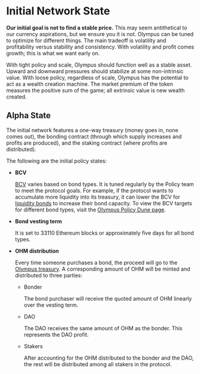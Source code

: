 # Initial Network State

**Our initial goal is not to find a stable price.** This may seem antithetical to our currency aspirations, but we ensure you it is not. Olympus can be tuned to optimize for different things. The main tradeoff is volatility and profitability versus stability and consistency. With volatility and profit comes growth; this is what we want early on.

With tight policy and scale, Olympus should function well as a stable asset. Upward and downward pressures should stabilize at some non-intrinsic value. With loose policy, regardless of scale, Olympus has the potential to act as a wealth creation machine. The market premium of the token measures the positive sum of the game; all extrinsic value is new wealth created.

## Alpha State

The initial network features a one-way treasury \(money goes in, none comes out\), the bonding contract \(through which supply increases and profits are produced\), and the staking contract \(where profits are distributed\).

The following are the initial policy states:

* **BCV**

  [BCV](https://docs.olympusdao.finance/references/glossary#bcv) varies based on bond types. It is tuned regularly by the Policy team to meet the protocol goals. For example, if the protocol wants to accumulate more liquidity into its treasury, it can lower the BCV for [liquidity bonds](https://docs.olympusdao.finance/references/glossary#liquidity-bonds) to increase their bond capacity. To view the BCV targets for different bond types, visit the [Olympus Policy Dune page](https://dune.xyz/shadow/Olympus-Policy).

* **Bond vesting term**

  It is set to 33110 Ethereum blocks or approximately five days for all bond types.

* **OHM distribution**

  Every time someone purchases a bond, the proceed will go to the [Olympus treasury](https://docs.olympusdao.finance/references/contracts#treasury). A corresponding amount of OHM will be minted and distributed to three parties:

  * Bonder

    The bond purchaser will receive the quoted amount of OHM linearly over the vesting term.

  * DAO

    The DAO receives the same amount of OHM as the bonder. This represents the DAO profit.

  * Stakers

    After accounting for the OHM distributed to the bonder and the DAO, the rest will be distributed among all stakers in the protocol.

